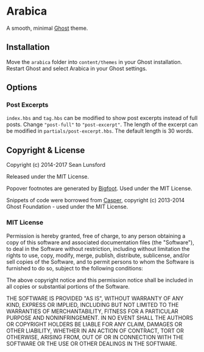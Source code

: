 # Arabica

A smooth, minimal [Ghost](https://ghost.org) theme.

## Installation
Move the `arabica` folder into `content/themes` in your Ghost installation. Restart Ghost and select Arabica in your Ghost settings.

## Options

### Post Excerpts
`index.hbs` and `tag.hbs` can be modified to show post excerpts instead of full posts. Change `"post-full"` to `"post-excerpt"`. The length of the excerpt can be modified in `partials/post-excerpt.hbs`. The default length is 30 words.

## Copyright & License
Copyright (c) 2014-2017 Sean Lunsford

Released under the MIT License.

Popover footnotes are generated by [Bigfoot](https://github.com/lemonmade/bigfoot). Used under the MIT License.
 
Snippets of code were borrowed from [Casper](https://github.com/TryGhost/Casper), copyright (c) 2013-2014 Ghost Foundation - used under the MIT License.

### MIT License
Permission is hereby granted, free of charge, to any person obtaining a copy of this software and associated documentation files (the "Software"), to deal in the Software without restriction, including without limitation the rights to use, copy, modify, merge, publish, distribute, sublicense, and/or sell copies of the Software, and to permit persons to whom the Software is furnished to do so, subject to the following conditions:

The above copyright notice and this permission notice shall be included in all copies or substantial portions of the Software.

THE SOFTWARE IS PROVIDED "AS IS", WITHOUT WARRANTY OF ANY KIND, EXPRESS OR IMPLIED, INCLUDING BUT NOT LIMITED TO THE WARRANTIES OF MERCHANTABILITY, FITNESS FOR A PARTICULAR PURPOSE AND NONINFRINGEMENT. IN NO EVENT SHALL THE AUTHORS OR COPYRIGHT HOLDERS BE LIABLE FOR ANY CLAIM, DAMAGES OR OTHER LIABILITY, WHETHER IN AN ACTION OF CONTRACT, TORT OR OTHERWISE, ARISING FROM, OUT OF OR IN CONNECTION WITH THE SOFTWARE OR THE USE OR OTHER DEALINGS IN THE SOFTWARE.